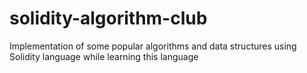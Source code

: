 # solidity-algorithm-club
Implementation of some popular algorithms and data structures using Solidity language while learning this language
